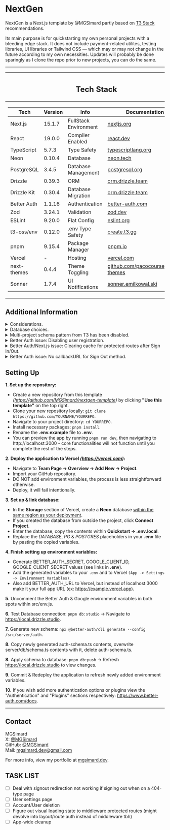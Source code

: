 # NextGen

NextGen is a Next.js template by @MGSimard partly based on [T3 Stack](https://github.com/t3-oss/create-t3-app) recommendations.

Its main purpose is for quickstarting my own personal projects with a bleeding edge stack. It does not include payment-related utilites, testing libraries, UI libraries or Tailwind CSS — which may or may not change in the future according to my own necessities. Updates will probably be done sparingly as I clone the repo prior to new projects, you can do the same.

---

<table>
<thead>
<tr><th><h2>Tech Stack</h2></th></tr>
</thead>

<tr><td>

| Tech        | Version | Info                  | Documentation                                                                    |
| ----------- | ------- | --------------------- | -------------------------------------------------------------------------------- |
| Next.js     | 15.1.7  | FullStack Environment | [nextjs.org](https://nextjs.org/docs)                                            |
| React       | 19.0.0  | Compiler Enabled      | [react.dev](https://react.dev/)                                                  |
| TypeScript  | 5.7.3   | Type Safety           | [typescriptlang.org](https://www.typescriptlang.org/docs/)                       |
| Neon        | 0.10.4  | Database              | [neon.tech](https://neon.tech/docs/introduction)                                 |
| PostgreSQL  | 3.4.5   | Database Management   | [postgresql.org](https://www.postgresql.org/docs/)                               |
| Drizzle     | 0.39.3  | ORM                   | [orm.drizzle.team](https://orm.drizzle.team/docs/overview)                       |
| Drizzle Kit | 0.30.4  | Database Migration    | [orm.drizzle.team](https://orm.drizzle.team/docs/kit-overview)                   |
| Better Auth | 1.1.16  | Authentication        | [better-auth.com](https://www.better-auth.com/docs/introduction)                 |
| Zod         | 3.24.1  | Validation            | [zod.dev](https://zod.dev/)                                                      |
| ESLint      | 9.20.0  | Flat Config           | [eslint.org](https://eslint.org/docs/latest/)                                    |
| t3-oss/env  | 0.12.0  | .env Type Safety      | [create.t3.gg](https://create.t3.gg/en/usage/env-variables)                      |
| pnpm        | 9.15.4  | Package Manager       | [pnpm.io](https://pnpm.io/motivation)                                            |
| Vercel      | -       | Hosting               | [vercel.com](https://vercel.com/docs)                                            |
| next-themes | 0.4.4   | Theme Toggling        | [github.com/pacocoursey/next-themes](https://github.com/pacocoursey/next-themes) |
| Sonner      | 1.7.4   | UI Notifications      | [sonner.emilkowal.ski](https://sonner.emilkowal.ski/getting-started)             |

</td></tr> </table>

## Additional Information

<details><summary>Considerations.</summary>

- Zustand
- tRPC
- Hono
- Bun
- TanStack Query (Client-side)
- Superjson

</details>

<details><summary>Database choices.</summary>

Neon should only be used for its free tier offering _(it's slower, and has horrible cold-start performance)_. Anything serious should be running on better, for-purpose DB solutions (separate your general storage, rate limiting, etc). If you're looking to get serious performance for live production applications I would recommend the following options instead:

General

- Supabase (PostgreSQL)
- PlanetScale (MySQL)

High-Throughput (Rate limiting, Session Management, Caching, etc)

- Upstash (Redis)

Edge & Local First

- Turso (SQLite/libSQL)

</details>

<details><summary>Multi-project schema pattern from T3 has been disabled.</summary>
<ol>
<li>Now that Vercel has fully migrated the Vercel Postgres option to Neon, free tier users can have more than one Postgres database.</li>
<li>Newer versions of Drizzle Kit have been bugged with multi-project schema setups for a while now. Though it fails to, <a href="https://github.com/drizzle-team/drizzle-orm/issues/3320#issuecomment-2461087002">migration actively attempts to drop your sequences.</a></li>
</ol>
</details>

<details><summary>Better Auth issue: Disabling user registration.</summary>

_Note: There is currently a [PR open](https://github.com/better-auth/better-auth/pull/1428) to introduce a signupsDisabled flag. You would still be able to create users as an admin using authClient.admin -- and role granularity for admin actions could be achieved with [this additional PR](https://github.com/better-auth/better-auth/pull/1424)._

If you decide to use Email & Password you should know that your sign-up endpoint becomes publicly accessible by default, meaning anyone can create an account regardless of whether or not you give them an accessible, programmatic way to do so from within the application.

- While emailAndPassword is enabled in your auth config, the `/api/sign-up/email` endpoint becomes accessible by default.
- This means even if you offer no way for users to sign up in say, a private application, they can still create an account by hitting up your sign-up endpoint with a POST request to http://example.com/api/auth/sign-up/email with email/password/name in the request body.

In order to prevent this, should you choose to lock down registration, Better Auth does not currently have a betterAuth() flag to do this easily. Instead you have to intercept the API request with an auth middleware and reject their request. You can add the code below to your betterAuth config alongside database: {}, session: {}, etc:

```
  hooks: {
    before: createAuthMiddleware(async (ctx) => {
      if (ctx.path.startsWith("/sign-up")) {
        return NextResponse.json({ error: "ERROR: Registration disabled." }, { status: 401 });
      }
    }),
  },
```

Extra:

- Currently, when emailAndPassword aren't enabled, the /sign-up/email endpoint is still created. Though it does respond with an error stating that registration is disabled, I don't feel like it makes sense to include the endpoint to begin with if the feature itself is disabled entirely. A little bloat here and there stacks up to a lot of bloat down the line.

</details>

<details>
<summary>Better Auth/Next.js issue: Clearing cache for protected routes after Sign In/Out.</summary>

Usually this is fairly simple when running these methods purely on-server with libraries like Lucia which have better server-sided method documentation. However, Better Auth docs only recommends Sign In/Out methods using the client-side authClient function.

This is partly a Better Auth issue, and partly a Next.js issue. I'm of the opinion that Sign In/Out should be restricted to server function uses _(which I assume they've abstracted away through authClient)_, where there's less concern over fragmentation of the process and having direct shared access with server-side cache invalidation. Though if Next.js had better client-side cache invalidation methods like a revalidatePath("/path") equivalent, Better Auth's design choice would be slightly less of an issue. Think something along the lines of router.clearCache("/path"), instead of being forced to use a blank router.refresh().

When using authClient.signIn/Out(), you have two clear methods of handling clearing cache, in order to prevent a user from backrouting into a cached version of an auth-protected page, leaking potentially secret information. _(Or just preventing them from returning to a cached sign-in page after logging in.)_

### 1. router.push() + separate revalidatePath() from a server action.

With this method, backrouting will flash the old URL in the bar prior to your middleware/route redirection logic, but you won't actually return to a cached page. You also retain control of redirect target, independent of the middleware or route redirection logic.

```
<button
  type="button"
  aria-label="Sign Out"
  title="Sign out"
  onClick={async () =>
    await authClient.signOut({
      fetchOptions: {
        onSuccess: async () => {
        toast.success("Signed out successfully.");
        await revalidateCache("/dashboard", "layout");
        router.push("/");
      },
    },
  })
}>

// server/actions.ts
export async function revalidateCache(route: string, mode?: "layout" | "page") {
  revalidatePath(route, mode ?? undefined);
}
```

### 2. router.refresh(), less code but lose agency over granular redirect.

This version will not have a URL flash on backrouting attempts, but you lose control of the redirect path - therefore limited to what you had set within middleware or route redirection logic.

```
<button
  type="button"
  aria-label="Sign Out"
  title="Sign out"
  onClick={async () =>
    await authClient.signOut({
      fetchOptions: {
        onSuccess: async () => {
        toast.success("Signed out successfully.");
        await revalidateCache("/dashboard", "layout");
        router.push("/");
      },
    },
  })
}>

// server/actions.ts
export async function revalidateCache(route: string, mode?: "layout" | "page") {
  revalidatePath(route, mode ?? undefined);
}
```

### 3. Avoid authClient usage entirely

Your third option is to avoid authClient. You can instead opt to set & delete cookies manually from within a server action, which invalidates the cache to avoid stale cookies. As stated the Better Auth docs regarding this specific process are incomplete, so I personally haven't checked on how to ensure everything stays synced.

</details>

<details>
<summary>Better Auth issue: No callbackURL for Sign Out method.</summary>

You could argue this is more of a nitpick, but the entire cache clearing setup could really just be run through a built-in callbackURL or redirectURL method on signOut. I can't really think of a situation where you wouldn't want to clear cache of a protected route to prevent backrouting, quite frankly it's something the developer shouldn't even have to think about with an auth library.

</details>

## Setting Up

**1. Set up the repository:**

- Create a new repository from this template _(https://github.com/MGSimard/nextgen-template)_ by clicking **"Use this template"** on the top right.
- Clone your new repository locally: `git clone https://github.com/YOURNAME/YOURREPO`.
- Navigate to your project directory: `cd YOURREPO`.
- Install necessary packages: `pnpm install`.
- Rename the **.env.example** file to **.env**.
- You can preview the app by running `pnpm run dev`, then navigating to http://localhost:3000 - core functionalities will not function until you complete the rest of the steps.

**2. Deploy the application to Vercel _(https://vercel.com)_:**

- Navigate to **Team Page -> Overview -> Add New -> Project**.
- Import your GitHub repository.
- DO NOT add environment variables, the process is less straightforward otherwise.
- Deploy, it will fail intentionally.

**3. Set up & link database:**

- In the **Storage** section of Vercel, create a **Neon** database <ins>within the same region as your deployment</ins>.
- If you created the database from outside the project, click **Connect Project**.
- Enter the database, copy the contents within **Quickstart -> .env.local**.
- Replace the _DATABASE_, _PG_ & _POSTGRES_ placeholders in your **.env** file by pasting the copied variables.

**4. Finish setting up environment variables:**

- Generate BETTER_AUTH_SECRET, GOOGLE_CLIENT_ID, GOOGLE_CLIENT_SECRET values (see links in **.env**).
- Add the generated variables to your `.env` and to Vercel `(App -> Settings -> Environment Variables)`.
- Also add BETTER_AUTH_URL to Vercel, but instead of localhost:3000 make it your full app URL (ex: https://example.vercel.app).

**5.** Uncomment the Better Auth & Google environment variables in both spots within src/env.js.

**6.** Test Database connection: `pnpm db:studio` -> Navigate to https://local.drizzle.studio.

**7.** Generate new schema: `npx @better-auth/cli generate --config /src/server/auth`.

**8.** Copy newly generated auth-schema.ts contents, overwrite server/db/schema.ts contents with it, delete auth-schema.ts.

**8.** Apply schema to database: `pnpm db:push` -> Refresh https://local.drizzle.studio to view changes.

**9.** Commit & Redeploy the application to refresh newly added environment variables.

**10.** If you wish add more authentication options or plugins view the "Authentication" and "Plugins" sections respectively: https://www.better-auth.com/docs.

---

## Contact

MGSimard  
X: [@MGSimard](https://x.com/MGSimard)  
GitHub: [@MGSimard](https://github.com/MGSimard)  
Mail: [mgsimard.dev@gmail.com](mailto:mgsimard.dev@gmail.com)

For more info, view my portfolio at [mgsimard.dev](https://mgsimard.dev).

## TASK LIST

- [ ] Deal with signout redirection not working if signing out when on a 404-type page
- [ ] User settings page
- [ ] Account/User deletion
- [ ] Figure out visual loading state to middleware protected routes (might devolve into layout/route auth instead of middleware tbh)
- [ ] App-wide cleanup
